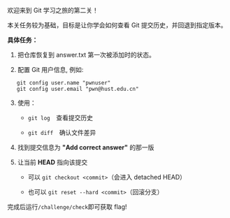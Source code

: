 欢迎来到 Git 学习之旅的第二关！

本关任务较为基础，目标是让你学会如何查看 Git 提交历史，并回退到指定版本。

**具体任务：**

1. 把仓库恢复到 answer.txt 第一次被添加时的状态。

2. 配置 Git 用户信息, 例如:
```
   git config user.name "pwnuser"
   git config user.email "pwn@hust.edu.cn"
```
3. 使用：
      - `git log` 查看提交历史 
      
      - `git diff` 确认文件差异 
4. 找到提交信息为 **"Add correct answer"** 的那一版 

5. 让当前 **HEAD** 指向该提交 

   - 可以 `git checkout <commit>`（会进入 detached HEAD）

   - 也可以 `git reset --hard <commit>`（回滚分支） 

完成后运行`/challenge/check`即可获取 flag!


